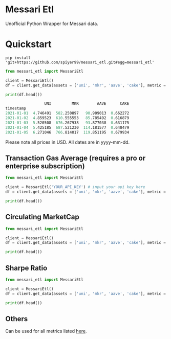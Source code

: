 # Messari Etl

Unofficial Python Wrapper for Messari data.

# Quickstart

```shell
pip install 'git+https://github.com/spiyer99/messari_etl.git#egg=messari_etl'
```

```python
from messari_etl import MessariEtl

client = MessariEtl()
df = client.get_data(assets = ['uni', 'mkr', 'aave', 'cake'], metric = 'price', col = 'close', start_date = '2021-01-01', end_date = '2021-03-01')

print(df.head())
```

```s
                 UNI         MKR        AAVE      CAKE
timestamp                                             
2021-01-01  4.746491  582.250897   90.909013  0.662272
2021-01-02  4.859523  610.555553   85.785492  0.616879
2021-01-03  5.520508  676.267938   93.877038  0.631175
2021-01-04  5.425185  687.521230  114.181577  0.648479
2021-01-05  6.271046  766.814017  119.851195  0.679934
```

Please note all prices in USD. All dates are in yyyy-mm-dd.

## Transaction Gas Average (requires a pro or enterprise subscription)
```python
from messari_etl import MessariEtl

client = MessariEtl('YOUR_API_KEY') # input your api key here
df = client.get_data(assets = ['uni', 'mkr', 'aave', 'cake'], metric = "txn.gas.avg", col = 'transaction_gas_avg', start_date = '2021-01-01', end_date = '2021-03-01')

print(df.head())
```

## Circulating MarketCap
```python
from messari_etl import MessariEtl

client = MessariEtl()
df = client.get_data(assets = ['uni', 'mkr', 'aave', 'cake'], metric = 'mcap.circ', col = 'circulating_marketcap', start_date = '2021-01-01', end_date = '2021-03-01')

print(df.head())
```

## Sharpe Ratio
```python
from messari_etl import MessariEtl

client = MessariEtl()
df = client.get_data(assets = ['uni', 'mkr', 'aave', 'cake'], metric = 'daily.shp', col = 'sharpe_30d', start_date = '2021-01-01', end_date = '2021-03-01')

print(df.head())
```

## Others

Can be used for all metrics listed [here](https://data.messari.io/api/v1/assets/metrics). 